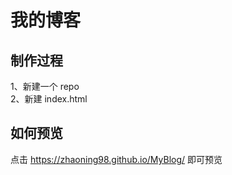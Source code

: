 # 我的博客

## 制作过程

1、新建一个 repo  
2、新建 index.html

## 如何预览

点击 https://zhaoning98.github.io/MyBlog/ 即可预览
